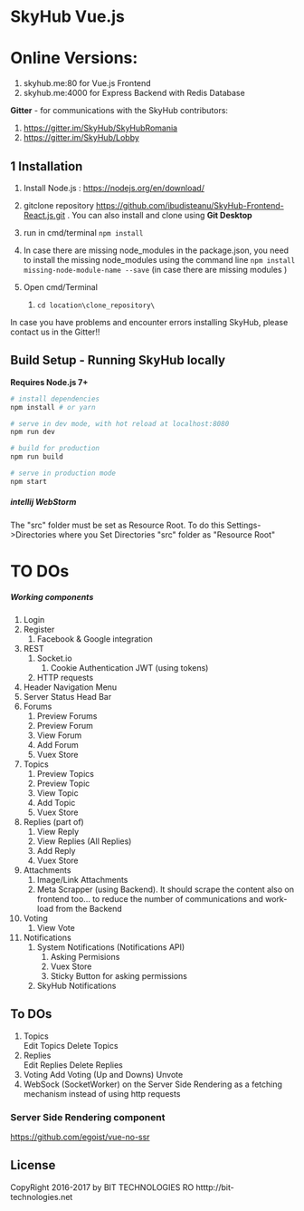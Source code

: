 # SkyHub Vue.js

# Online Versions:

1. skyhub.me:80 for Vue.js Frontend
2. skyhub.me:4000 for Express Backend with Redis Database

**Gitter** - for communications with the SkyHub contributors:
 
1. https://gitter.im/SkyHub/SkyHubRomania 
2. https://gitter.im/SkyHub/Lobby

## 1 Installation

1. Install Node.js : https://nodejs.org/en/download/
2. gitclone repository https://github.com/ibudisteanu/SkyHub-Frontend-React.js.git . You can also install and clone using **Git Desktop**
3. run in cmd/terminal `npm install`
3. In case there are missing node_modules in the package.json, you need to install the missing node_modules using the command line `npm install missing-node-module-name --save` (in case there are missing modules )

4. Open cmd/Terminal 
    1.    `cd location\clone_repository\`
    
In case you have problems and encounter errors installing SkyHub, please contact us in the Gitter!!    
    
## Build Setup - Running SkyHub locally

**Requires Node.js 7+**

``` bash
# install dependencies
npm install # or yarn

# serve in dev mode, with hot reload at localhost:8080
npm run dev

# build for production
npm run build

# serve in production mode
npm start
```
##### intellij WebStorm

The "src" folder must be set as Resource Root. To do this Settings->Directories where you Set Directories "src" folder as "Resource Root"




# TO DOs

##### Working components


1. Login
2. Register
    1. Facebook & Google integration
3. REST
    1. Socket.io
        1. Cookie Authentication JWT (using tokens)
    2. HTTP requests   
5. Header Navigation Menu
6. Server Status Head Bar
7. Forums
    1. Preview Forums
    2. Preview Forum
    3. View Forum
    4. Add Forum 
    5. Vuex Store
8. Topics
    1. Preview Topics
    2. Preview Topic
    3. View Topic
    4. Add Topic
    5. Vuex Store 
9. Replies (part of)
    1. View Reply
    2. View Replies (All Replies)
    3. Add Reply
    4. Vuex Store
10. Attachments
    1. Image/Link Attachments
    2. Meta Scrapper (using Backend). It should scrape the content also on frontend too... to reduce the number of communications and work-load from the Backend
11. Voting
    1. View Vote
12. Notifications
    1. System Notifications (Notifications API)       
        1. Asking Permisions
        2. Vuex Store
        3. Sticky Button for asking permissions
    2. SkyHub Notifications
       

## To DOs

1. Topics   
    Edit Topics
    Delete Topics
2. Replies   
    Edit Replies
    Delete Replies
3. Voting
    Add Voting (Up and Downs)
    Unvote   
4. WebSock (SocketWorker) on the Server Side Rendering as a fetching mechanism instead of using http requests 


### Server Side Rendering component
https://github.com/egoist/vue-no-ssr

## License

CopyRight 2016-2017 by BIT TECHNOLOGIES RO
  htttp://bit-technologies.net
